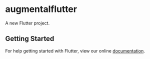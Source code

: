 # augmentalflutter

A new Flutter project.

## Getting Started

For help getting started with Flutter, view our online
[documentation](https://flutter.io/).
